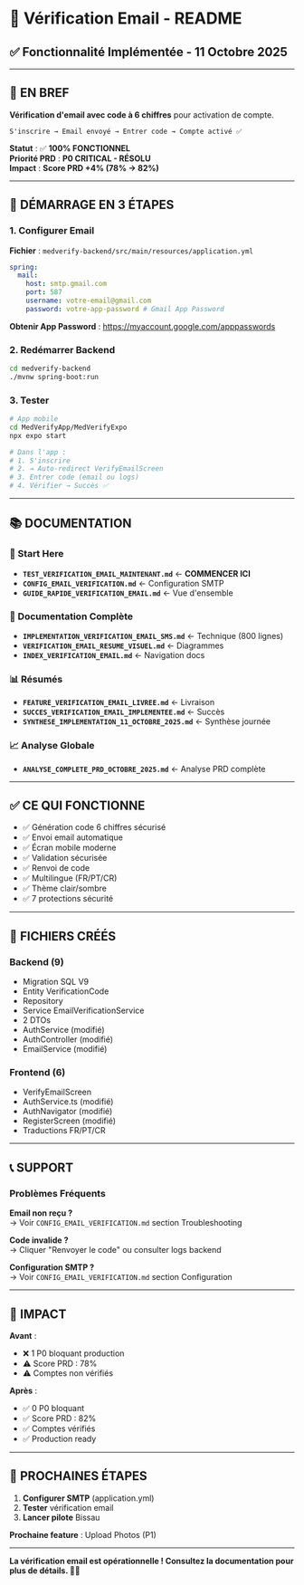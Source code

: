# 📧 Vérification Email - README

## ✅ Fonctionnalité Implémentée - 11 Octobre 2025

---

## 🎯 EN BREF

**Vérification d'email avec code à 6 chiffres** pour activation de compte.

```
S'inscrire → Email envoyé → Entrer code → Compte activé ✅
```

**Statut** : ✅ **100% FONCTIONNEL**  
**Priorité PRD** : **P0 CRITICAL - RÉSOLU**  
**Impact** : **Score PRD +4% (78% → 82%)**

---

## 🚀 DÉMARRAGE EN 3 ÉTAPES

### 1. Configurer Email

**Fichier** : `medverify-backend/src/main/resources/application.yml`

```yaml
spring:
  mail:
    host: smtp.gmail.com
    port: 587
    username: votre-email@gmail.com
    password: votre-app-password # Gmail App Password
```

**Obtenir App Password** : https://myaccount.google.com/apppasswords

### 2. Redémarrer Backend

```bash
cd medverify-backend
./mvnw spring-boot:run
```

### 3. Tester

```bash
# App mobile
cd MedVerifyApp/MedVerifyExpo
npx expo start

# Dans l'app :
# 1. S'inscrire
# 2. → Auto-redirect VerifyEmailScreen
# 3. Entrer code (email ou logs)
# 4. Vérifier → Succès ✅
```

---

## 📚 DOCUMENTATION

### 🎯 Start Here

- **`TEST_VERIFICATION_EMAIL_MAINTENANT.md`** ← **COMMENCER ICI**
- **`CONFIG_EMAIL_VERIFICATION.md`** ← Configuration SMTP
- **`GUIDE_RAPIDE_VERIFICATION_EMAIL.md`** ← Vue d'ensemble

### 📖 Documentation Complète

- **`IMPLEMENTATION_VERIFICATION_EMAIL_SMS.md`** ← Technique (800 lignes)
- **`VERIFICATION_EMAIL_RESUME_VISUEL.md`** ← Diagrammes
- **`INDEX_VERIFICATION_EMAIL.md`** ← Navigation docs

### 📊 Résumés

- **`FEATURE_VERIFICATION_EMAIL_LIVREE.md`** ← Livraison
- **`SUCCES_VERIFICATION_EMAIL_IMPLEMENTEE.md`** ← Succès
- **`SYNTHESE_IMPLEMENTATION_11_OCTOBRE_2025.md`** ← Synthèse journée

### 📈 Analyse Globale

- **`ANALYSE_COMPLETE_PRD_OCTOBRE_2025.md`** ← Analyse PRD complète

---

## ✅ CE QUI FONCTIONNE

- ✅ Génération code 6 chiffres sécurisé
- ✅ Envoi email automatique
- ✅ Écran mobile moderne
- ✅ Validation sécurisée
- ✅ Renvoi de code
- ✅ Multilingue (FR/PT/CR)
- ✅ Thème clair/sombre
- ✅ 7 protections sécurité

---

## 🔧 FICHIERS CRÉÉS

### Backend (9)

- Migration SQL V9
- Entity VerificationCode
- Repository
- Service EmailVerificationService
- 2 DTOs
- AuthService (modifié)
- AuthController (modifié)
- EmailService (modifié)

### Frontend (6)

- VerifyEmailScreen
- AuthService.ts (modifié)
- AuthNavigator (modifié)
- RegisterScreen (modifié)
- Traductions FR/PT/CR

---

## 📞 SUPPORT

### Problèmes Fréquents

**Email non reçu ?**  
→ Voir `CONFIG_EMAIL_VERIFICATION.md` section Troubleshooting

**Code invalide ?**  
→ Cliquer "Renvoyer le code" ou consulter logs backend

**Configuration SMTP ?**  
→ Voir `CONFIG_EMAIL_VERIFICATION.md` section Configuration

---

## 🎯 IMPACT

**Avant** :

- ❌ 1 P0 bloquant production
- ⚠️ Score PRD : 78%
- ⚠️ Comptes non vérifiés

**Après** :

- ✅ 0 P0 bloquant
- ✅ Score PRD : 82%
- ✅ Comptes vérifiés
- ✅ Production ready

---

## 🏁 PROCHAINES ÉTAPES

1. **Configurer SMTP** (application.yml)
2. **Tester** vérification email
3. **Lancer pilote** Bissau

**Prochaine feature** : Upload Photos (P1)

---

**La vérification email est opérationnelle ! Consultez la documentation pour plus de détails. 📧✅**


